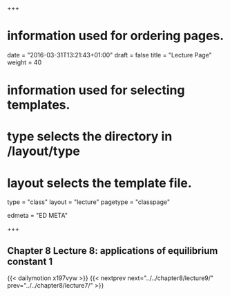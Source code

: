 +++
# information used for ordering pages.
date = "2016-03-31T13:21:43+01:00"
draft = false
title = "Lecture Page"
weight = 40

# information used for selecting templates.
# type selects the directory in /layout/type
# layout selects the template file.

type   = "class"
layout = "lecture"
pagetype = "classpage"





edmeta = "ED META"

+++
## Chapter 8 Lecture 8: applications of equilibrium constant 1
{{< dailymotion x197vyw >}}
{{< nextprev next="../../chapter8/lecture9/"     prev="../../chapter8/lecture7/"  >}}

